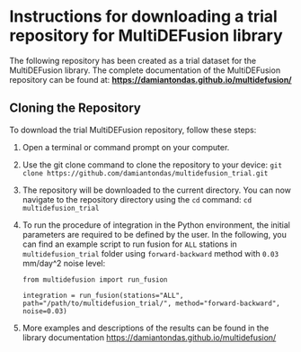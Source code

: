 # Instructions for downloading a trial repository for MultiDEFusion library

The following repository has been created as a trial dataset for the MultiDEFusion library.
The complete documentation of the MultiDEFusion repository can be found at:
**https://damiantondas.github.io/multidefusion/**

## Cloning the Repository

To download the trial MultiDEFusion repository, follow these steps:

1. Open a terminal or command prompt on your computer.
2. Use the git clone command to clone the repository to your device:
`git clone https://github.com/damiantondas/multidefusion_trial.git`

3. The repository will be downloaded to the current directory. You can now navigate to the repository directory using the `cd` command:
`cd multidefusion_trial`

4. To run the procedure of integration in the Python environment, the initial parameters are required to be defined by the user. In the following, you can find an example script to run fusion for `ALL` stations in `multidefusion_trial` folder using `forward-backward` method with `0.03` mm/day^2 noise level: 

    ```
    from multidefusion import run_fusion

    integration = run_fusion(stations="ALL", path="/path/to/multidefusion_trial/", method="forward-backward", noise=0.03)
    ```
5. More examples and descriptions of the results can be found in the library documentation https://damiantondas.github.io/multidefusion/
